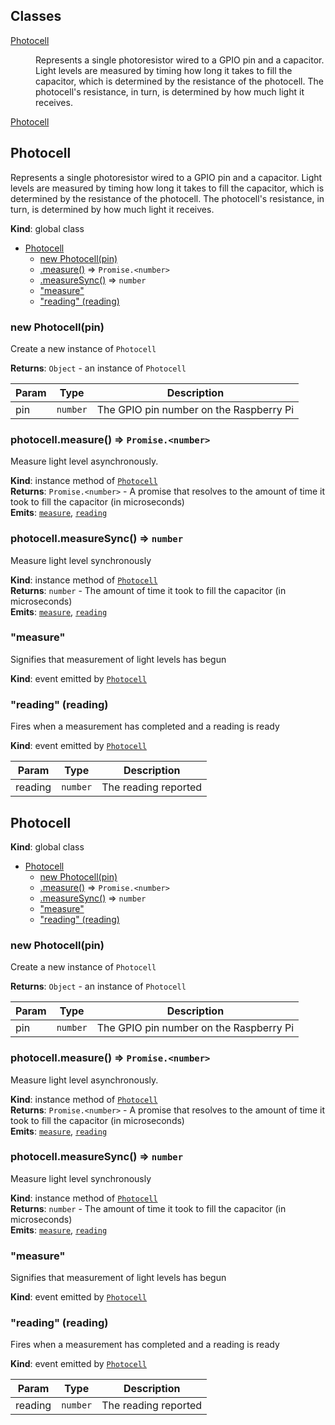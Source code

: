 ## Classes

<dl>
<dt><a href="#Photocell">Photocell</a></dt>
<dd><p>Represents a single photoresistor wired to a GPIO pin and a capacitor.
Light levels are measured by timing how long it takes to fill
the capacitor, which is determined by the resistance of the photocell.
The photocell&#39;s resistance, in turn, is determined by how much light it receives.</p>
</dd>
<dt><a href="#Photocell">Photocell</a></dt>
<dd></dd>
</dl>

<a name="Photocell"></a>

## Photocell
Represents a single photoresistor wired to a GPIO pin and a capacitor.
Light levels are measured by timing how long it takes to fill
the capacitor, which is determined by the resistance of the photocell.
The photocell's resistance, in turn, is determined by how much light it receives.

**Kind**: global class  

* [Photocell](#Photocell)
    * [new Photocell(pin)](#new_Photocell_new)
    * [.measure()](#Photocell+measure) ⇒ <code>Promise.&lt;number&gt;</code>
    * [.measureSync()](#Photocell+measureSync) ⇒ <code>number</code>
    * ["measure"](#Photocell+event_measure)
    * ["reading" (reading)](#Photocell+event_reading)

<a name="new_Photocell_new"></a>

### new Photocell(pin)
Create a new instance of `Photocell`

**Returns**: <code>Object</code> - an instance of `Photocell`  

| Param | Type | Description |
| --- | --- | --- |
| pin | <code>number</code> | The GPIO pin number on the Raspberry Pi |

<a name="Photocell+measure"></a>

### photocell.measure() ⇒ <code>Promise.&lt;number&gt;</code>
Measure light level asynchronously.

**Kind**: instance method of <code>[Photocell](#Photocell)</code>  
**Returns**: <code>Promise.&lt;number&gt;</code> - A promise that resolves to the amount of time it took to fill the capacitor (in microseconds)  
**Emits**: <code>[measure](#Photocell+event_measure)</code>, <code>[reading](#Photocell+event_reading)</code>  
<a name="Photocell+measureSync"></a>

### photocell.measureSync() ⇒ <code>number</code>
Measure light level synchronously

**Kind**: instance method of <code>[Photocell](#Photocell)</code>  
**Returns**: <code>number</code> - The amount of time it took to fill the capacitor (in microseconds)  
**Emits**: <code>[measure](#Photocell+event_measure)</code>, <code>[reading](#Photocell+event_reading)</code>  
<a name="Photocell+event_measure"></a>

### "measure"
Signifies that measurement of light levels has begun

**Kind**: event emitted by <code>[Photocell](#Photocell)</code>  
<a name="Photocell+event_reading"></a>

### "reading" (reading)
Fires when a measurement has completed and a reading is ready

**Kind**: event emitted by <code>[Photocell](#Photocell)</code>  

| Param | Type | Description |
| --- | --- | --- |
| reading | <code>number</code> | The reading reported |

<a name="Photocell"></a>

## Photocell
**Kind**: global class  

* [Photocell](#Photocell)
    * [new Photocell(pin)](#new_Photocell_new)
    * [.measure()](#Photocell+measure) ⇒ <code>Promise.&lt;number&gt;</code>
    * [.measureSync()](#Photocell+measureSync) ⇒ <code>number</code>
    * ["measure"](#Photocell+event_measure)
    * ["reading" (reading)](#Photocell+event_reading)

<a name="new_Photocell_new"></a>

### new Photocell(pin)
Create a new instance of `Photocell`

**Returns**: <code>Object</code> - an instance of `Photocell`  

| Param | Type | Description |
| --- | --- | --- |
| pin | <code>number</code> | The GPIO pin number on the Raspberry Pi |

<a name="Photocell+measure"></a>

### photocell.measure() ⇒ <code>Promise.&lt;number&gt;</code>
Measure light level asynchronously.

**Kind**: instance method of <code>[Photocell](#Photocell)</code>  
**Returns**: <code>Promise.&lt;number&gt;</code> - A promise that resolves to the amount of time it took to fill the capacitor (in microseconds)  
**Emits**: <code>[measure](#Photocell+event_measure)</code>, <code>[reading](#Photocell+event_reading)</code>  
<a name="Photocell+measureSync"></a>

### photocell.measureSync() ⇒ <code>number</code>
Measure light level synchronously

**Kind**: instance method of <code>[Photocell](#Photocell)</code>  
**Returns**: <code>number</code> - The amount of time it took to fill the capacitor (in microseconds)  
**Emits**: <code>[measure](#Photocell+event_measure)</code>, <code>[reading](#Photocell+event_reading)</code>  
<a name="Photocell+event_measure"></a>

### "measure"
Signifies that measurement of light levels has begun

**Kind**: event emitted by <code>[Photocell](#Photocell)</code>  
<a name="Photocell+event_reading"></a>

### "reading" (reading)
Fires when a measurement has completed and a reading is ready

**Kind**: event emitted by <code>[Photocell](#Photocell)</code>  

| Param | Type | Description |
| --- | --- | --- |
| reading | <code>number</code> | The reading reported |

